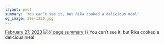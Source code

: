 ```yaml
---
layout: post
summary: 'You can’t see it, but Rika cooked a delicious meal'
og_image: 396-1280.jpg
---
```


<p>
  <time>
    <a href="/396">February 27, 2023</a>
  </time>
  <a href="/396">
    <img src="{{ site.assets_url }}/396-640.jpg" srcset="{{ site.assets_url }}/396-320.jpg 320w, {{ site.assets_url }}/396-640.jpg 640w, {{ site.assets_url }}/396-960.jpg 960w, {{ site.assets_url }}/396-1280.jpg 1280w" sizes="(min-width: 700px) 50vw, calc(100vw - 2rem)" alt="{{ page.summary }}" />
  </a>
  <span>You can’t see it, but Rika cooked a delicious meal</span>
</p>
